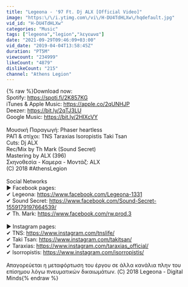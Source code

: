 ```yaml
---
title: "Legeona - '97 Ft. Dj ALX [Official Video]"
image: "https:\/\/i.ytimg.com\/vi\/H-DU4TdHLXw\/hqdefault.jpg"
vid_id: "H-DU4TdHLXw"
categories: "Music"
tags: ["legeona","legion","λεγεωνα"]
date: "2021-09-29T09:46:09+03:00"
vid_date: "2019-04-04T13:58:45Z"
duration: "PT5M"
viewcount: "234999"
likeCount: "4879"
dislikeCount: "215"
channel: "Athens Legion"
---
```

{% raw %}Download now:<br />Spotify: <a rel="nofollow" target="blank" href="https://spoti.fi/2K857KG">https://spoti.fi/2K857KG</a><br />iTunes &amp; Apple Music: <a rel="nofollow" target="blank" href="https://apple.co/2qUNHJP">https://apple.co/2qUNHJP</a><br />Deezer: <a rel="nofollow" target="blank" href="https://bit.ly/2qTJ3LU">https://bit.ly/2qTJ3LU</a><br />Google Music: <a rel="nofollow" target="blank" href="https://bit.ly/2HIXcVY">https://bit.ly/2HIXcVY</a><br /><br />Μουσική Παραγωγή: Phaser heartless<br />ΡΑΠ &amp; στίχοι: TNS Taraxias Isoropistis Taki Tsan <br />Cuts: Dj ALX<br />Rec/Mix by Th Mark (Sound Secret)<br />Mastering by ALX (396)<br />Σκηνοθεσία - Καμερα - Μοντάζ: ALX<br />(C) 2018 #AthensLegion<br /><br />Social Networks<br />► Facebook pages:<br />✔ Legeona: <a rel="nofollow" target="blank" href="https://www.facebook.com/Legeona-1331">https://www.facebook.com/Legeona-1331</a><br />✔ Sound Secret: <a rel="nofollow" target="blank" href="https://www.facebook.com/Sound-Secret-1559179197664539/">https://www.facebook.com/Sound-Secret-1559179197664539/</a><br />✔ Th. Mark: <a rel="nofollow" target="blank" href="https://www.facebook.com/rw.prod.3">https://www.facebook.com/rw.prod.3</a><br /><br />► Instagram pages:<br />✔ TNS: <a rel="nofollow" target="blank" href="https://www.instagram.com/tnslife/">https://www.instagram.com/tnslife/</a><br />✔ Taki Tsan: <a rel="nofollow" target="blank" href="https://www.instagram.com/takitsan/">https://www.instagram.com/takitsan/</a><br />✔ Taraxias: <a rel="nofollow" target="blank" href="https://www.instagram.com/taraxias_official/">https://www.instagram.com/taraxias_official/</a><br />✔ Isorropistis: <a rel="nofollow" target="blank" href="https://www.instagram.com/isorropistis/">https://www.instagram.com/isorropistis/</a><br /><br />Απαγορεύεται η μεταφόρτωση του έργου σε άλλα κανάλια πλην του επίσημου λόγω πνευματικών δικαιωμάτων. (C) 2018 Legeona - Digital Minds{% endraw %}
